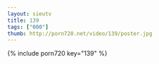```yaml
--- 
layout: sieutv
title: 139
tags: ["000"]
thumb: http://porn720.net/video/139/poster.jpg
---
```

{% include porn720 key="139" %} 

